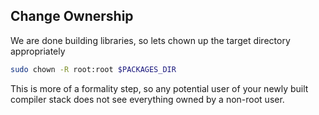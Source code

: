 ## Change Ownership

We are done building libraries, so lets chown up the target directory appropriately

```bash
sudo chown -R root:root $PACKAGES_DIR
```

This is more of a formality step, so any potential user of your newly built compiler stack does not
see everything owned by a non-root user.
